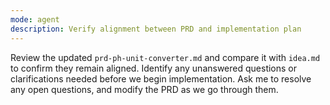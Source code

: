 ```yaml
---
mode: agent
description: Verify alignment between PRD and implementation plan
---
```


Review the updated `prd-ph-unit-converter.md` and compare it with `idea.md` to confirm they remain aligned.
Identify any unanswered questions or clarifications needed before we begin implementation. Ask me to resolve any open questions, and modify the PRD as we go through them.
